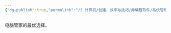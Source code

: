 ```yaml
---
{"dg-publish":true,"permalink":"/3 计算机/创建、效率与技巧/非编程软件/系统管理工具/微软电脑管家/","title":"微软电脑管家"}
---
```



电脑管家的最优选择。